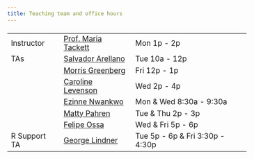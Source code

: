 ```yaml
---
title: Teaching team and office hours
---
```


<style>
  .column {
  width: 100%;
  }

  table {
  width: 550px;
  font-size: 17px;
  font-weight: 400;
  padding-top: 5px;
  padding-bottom: 5px;
  }
  
  
</style>
  
  
|            |                     |     |
|------------|---------------------|-----|
| Instructor | [Prof. Maria Tackett](mailto:maria.tackett@duke.edu) | Mon 1p - 2p |
| TAs         | [Salvador Arellano](mailto:salvador.chavero.arellano@duke.edu) | Tue 10a - 12p |
|       | [Morris Greenberg](mailto:morris.greenberg@duke.edu)     | Fri 12p - 1p |
|         | [Caroline Levenson](mailto:caroline.levenson@duke.edu)         | Wed 2p - 4p |
|          | [Ezinne Nwankwo](mailto:ezinne.nwankwo@duke.edu)    | Mon & Wed 8:30a - 9:30a |
|          | [Matty Pahren](mailto:martha.pahren@duke.edu)       | Tue & Thu 2p - 3p
|          | [Felipe Ossa](mailto:felipe.ossa@duke.edu)       | Wed & Fri 5p - 6p
|   R Support TA       | [George Lindner](mailto:george.lindner@duke.edu)       | Tue 5p - 6p & Fri 3:30p - 4:30p